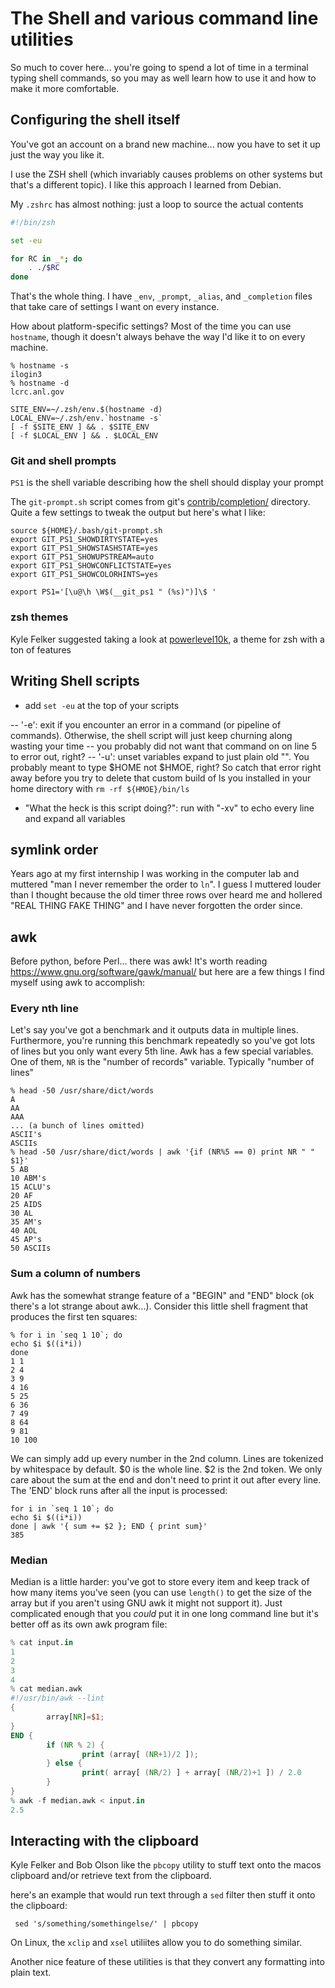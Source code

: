 # The Shell and various command line utilities

So much to cover here... you're going to spend a lot of time in a terminal
typing shell commands, so you may as well learn how to use it and how to make
it more comfortable.


## Configuring the shell itself

You've got an account on a brand new machine... now you have to set it up just
the way you like it.

I use the ZSH shell (which invariably causes problems on other systems but
that's a different topic).  I like this approach I learned from Debian.

My `.zshrc` has almost nothing: just a loop to source the actual contents

```zsh
#!/bin/zsh

set -eu

for RC in _*; do
	. ./$RC
done
```

That's the whole thing.  I have `_env`, `_prompt`, `_alias`, and `_completion`
files that take care of settings I want on every instance.

How about platform-specific settings?  Most of the time you can use `hostname`,
though it doesn't always behave the way I'd like it to on every machine.

```
% hostname -s
ilogin3
% hostname -d
lcrc.anl.gov

SITE_ENV=~/.zsh/env.$(hostname -d)
LOCAL_ENV=~/.zsh/env.`hostname -s`
[ -f $SITE_ENV ] && . $SITE_ENV
[ -f $LOCAL_ENV ] && . $LOCAL_ENV
```

### Git and shell prompts

`PS1` is the shell variable describing how the shell should display your prompt

The `git-prompt.sh` script comes from git's
[contrib/completion/](https://github.com/git/git/tree/master/contrib/completion)
directory.  Quite a few settings to tweak the output but here's what I like:

```
source ${HOME}/.bash/git-prompt.sh
export GIT_PS1_SHOWDIRTYSTATE=yes
export GIT_PS1_SHOWSTASHSTATE=yes
export GIT_PS1_SHOWUPSTREAM=auto
export GIT_PS1_SHOWCONFLICTSTATE=yes
export GIT_PS1_SHOWCOLORHINTS=yes

export PS1='[\u@\h \W$(__git_ps1 " (%s)")]\$ '
```

### zsh themes

Kyle Felker suggested taking a look at
[powerlevel10k](https://github.com/romkatv/powerlevel10k), a theme for zsh with
a ton of features


## Writing Shell scripts

- add `set -eu` at the top of your scripts

--  '-e': exit if you encounter an error in a command (or pipeline of
          commands).  Otherwise, the shell script will just keep churning along
          wasting your time -- you probably did not want that command on on
          line 5 to error out, right?
--  '-u': unset variables expand to just plain old "".   You probably meant to
          type $HOME not $HMOE, right?  So catch that error right away before  you try to
          delete that custom build of ls you installed in your home directory with `rm -rf ${HMOE}/bin/ls`

- "What the heck is this script doing?":  run with "-xv" to echo every line and expand all variables

## symlink order

Years ago at my first internship I was working in the computer lab and muttered
"man I never remember the order to `ln`".  I guess I muttered louder than I
thought because the old timer three rows over heard me and hollered "REAL THING
FAKE THING" and I have never forgotten the order since.

## awk

Before python, before Perl... there was awk!  It's worth reading
https://www.gnu.org/software/gawk/manual/ but here are a few things I find
myself using awk to accomplish:

### Every nth line

Let's say you've got a benchmark and it outputs data in multiple lines.
Furthermore, you're running this benchmark repeatedly so you've got lots of
lines but you only want every 5th line.  Awk has a few special variables.  One
of them, `NR` is the "number of records" variable.  Typically "number of lines"

```
% head -50 /usr/share/dict/words
A
AA
AAA
... (a bunch of lines omitted)
ASCII's
ASCIIs
% head -50 /usr/share/dict/words | awk '{if (NR%5 == 0) print NR " " $1}'
5 AB
10 ABM's
15 ACLU's
20 AF
25 AIDS
30 AL
35 AM's
40 AOL
45 AP's
50 ASCIIs
```

### Sum a column of numbers

Awk has the somewhat strange feature of a "BEGIN" and "END" block (ok there's a lot strange about awk...).   Consider this little shell fragment that produces the first ten squares:

```
% for i in `seq 1 10`; do
echo $i $((i*i))
done
1 1
2 4
3 9
4 16
5 25
6 36
7 49
8 64
9 81
10 100
```

We can simply add up every number in the 2nd column.  Lines are tokenized by
whitespace by default.  $0 is the whole line.  $2 is the 2nd token.  We only
care about the sum at the end and don't need to print it out after every line.
The 'END' block runs after all the input is processed:

```
for i in `seq 1 10`; do
echo $i $((i*i))
done | awk '{ sum += $2 }; END { print sum}'
385
```

### Median

Median is a little harder: you've got to store every item and keep track of how
many items you've seen (you can use `length()` to get the size of the array but
if you aren't using GNU awk it might not support it).  Just complicated enough
that you *could* put it in one long command line but it's better off as its own
awk program file:

```awk
% cat input.in
1
2
3
4
% cat median.awk
#!/usr/bin/awk --lint
{
        array[NR]=$1;
}
END {
        if (NR % 2) {
                print (array[ (NR+1)/2 ]);
        } else {
                print( array[ (NR/2) ] + array[ (NR/2)+1 ]) / 2.0
        }
}
% awk -f median.awk < input.in
2.5
```

## Interacting with the clipboard

Kyle Felker and Bob Olson like the `pbcopy` utility to stuff text onto the macos clipboard and/or retrieve text from the clipboard.

here's an example that would run text through a `sed` filter then stuff it onto the clipboard:

```
 sed 's/something/somethingelse/' | pbcopy
```

On Linux, the `xclip` and `xsel` utiliites allow you to do something similar.

Another nice feature of these utilities is that they convert any formatting into plain text.
